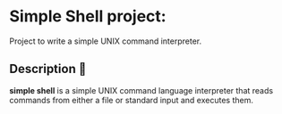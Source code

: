# Simple Shell project:

Project to write a simple UNIX command interpreter.

## Description :speech_balloon:

**simple shell** is a simple UNIX command language interpreter that reads commands from either a file or standard input and executes them.
